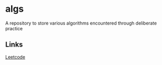 # algs
A repository to store various algorithms encountered through deliberate practice

## Links
[Leetcode](https://leetcode.com/mxcao/)

